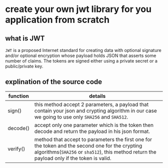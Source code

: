 # create your own jwt library for you application from scratch

## what is JWT

`JWT` is a proposed Internet standard for creating data with optional signature and/or optional encryption whose payload holds JSON that asserts some number of claims. The tokens are signed either using a private secret or a public/private key.

## explination of the source code

| function | details|
| ---------|--------|
| sign()   | this method accept 2 parameters, a payload that contain your json and crypting algorithm in our case we going to use only `SHA256` and `SHA512`.     |
|decode()   | accept only one parameter which is the token then decode and return the payload in his json format.
| verify() | method that accept to parameters the first one for the token and the second one for the crypting algorithms(`SHA256` or `sha512`), this method return the payload only if the token is valid.|